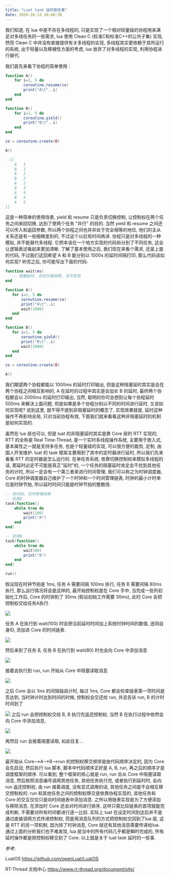 ```yaml
---
title: "Luat task 延时那些事"
date: 2020-10-13 10:48:38
---
```


我们知道, 在 lua 中是不存在多线程的, 只是实现了一个相对轻量级的协程用来满足对多线任务的一些需求, lua 使用 Clean C (标准C和标准C++的公共子集) 实现, 然而 Clean C 中并没有直接提供有关多线程的实现, 多线程其实更依赖于其所运行的系统, 出于轻量以及移植性方面的考虑, lua 放弃了对多线程的实现, 利用协程进行替代.

我们首先来看下协程的简单使用：

```lua
function A()
    for i=1, 5 do
        coroutine.resume(co)
        print("A\t"..i) 
    end 
end

function B()
    for i=1, 5 do
        coroutine.yield()
        print("B\t"..i)
    end
end

co = coroutine.create(B)

A()

--[[
    A	1
    B	1
    A	2
    B	2
    A	3
    B	3
    A	4
    B	4
    A	5
]]
```

这是一种简单的使用场景, yield 和 resume 只是负责切换控制, 让控制权在两个任务之间来回切换, 达到了使两个任务 "并行" 的目的. 当然 yield 和 resume 之间还可以传入和返回参数, 所以两个协程之间也并非处于完全相等的地位, 他们的主从关系还是有一些细微差别的, 不过这个以后有时间再讲. 协程只是对多线程的一种模拟, 并不能替代多线程. 它把本该在一个地方实现的代码拆分到了不同任务, 这会让逻辑表述看起来更加清晰. 了解了基本使用之后, 我们现在来看个需求, 还是上面的代码, 不过我们这回希望 A 和 B 能分别以 1000s 的延时间隔打印, 那么代码该如何实现? 听完之后, 你可能写出下面的代码:

 ```lua
function wait(ms)
    -- 阻塞延时, 仅仅只做说明, 并不实现
end

function A()
    for i=1, 5 do
        coroutine.resume(co)
        print("A\t"..i) 
        wait(1000)
    end 
end

function B()
    for i=1, 5 do
        coroutine.yield()
        print("B\t"..i)
        wait(1000)
    end
end

co = coroutine.create(B)

A()
```
我们期望两个协程都能以 1000ms 的延时打印输出, 但是这种阻塞延时其实是会在两个协程之间相互影响的, A 在延时的过程中其实是会加长 B 的延时, 最终两个协程都会以 2000ms 的延时打印输出, 当然, 聪明的你可会想到让每个协程延时 500ms 来解决上面问题, 但是如果是多个协程分别以不同的时间进行延时, 又该如何实现呢? 说到这里, 就不得不提到非阻塞延时的概念了, 实现效果就是, 延时这种操作不再影响全局, 只对当前协程有效, 下面我们就来看看这种非阻塞延时的机制是如何实现的.

虽然在 lua 层也可以, 但是 luat 的非阻塞延时其实是靠 Core 层的 RTT 实现的, RTT 的全称是 Real Time-Thread, 是一个实时多线程操作系统, 主要用于嵌入式, 基本属性之一就是支持多任务, 也是个轻量级的实现, 可以很方便的裁剪, 定制, 由国人开发维护. luat 的 task 框架主要用到了其中的定时器进行延时, 所以我们先来看看 RTT 的定时器是怎么运行的. 在单任务系统, 依靠切换控制权来模拟多线程的话, 那延时必定不可能是真正"延时"的, 一个任务的阻塞延时肯定会干扰到其他任务的计时, 所以一定会有一个第三者来进行时间管理, 我们可以称之为时钟调度器, Core 的时钟调度器自己维护了一个时钟和一个时间管理链表, 时钟的最小计时单位是时钟节拍, 所以延时时间只能是时钟节拍的整数倍.
```lua
-- 伪代码, 仅作原理说明
-- 任务A
task(function()
    while true do
        wait(100)
        print("A")
    end
end)

-- 任务B
task(function()
    while true do
        wait(80)
        print("B")
    end
end)

run()
```

假设现在时钟节拍是 1ms, 任务 A 需要间隔 100ms 执行, 任务 B 需要间隔 80ms 执行, 那么运行情况将会是这样的, 最开始控制权是在 Core 手中, 当完成一些列初始化工作后, Core 的时钟到了 30ms (假设初始工作需要 30ms), 此时 Core 会把控制权交给任务A执行.　

![](http://openluat-luatcommunity.oss-cn-hangzhou.aliyuncs.com/images/20201013103134268_1.png)

任务 A 在执行到 wait(100) 时会把当前延时时间加上系统时钟时间的数值, 连同自身ID, 添加进 Core 的时间链表.

![](http://openluat-luatcommunity.oss-cn-hangzhou.aliyuncs.com/images/20201013103148716_2.png)



然后来到了任务 B, 任务 B 在执行到 wait(80) 时也会向 Core 中添加消息

![](http://openluat-luatcommunity.oss-cn-hangzhou.aliyuncs.com/images/20201013103201354_3.png)


接着会执行到 run, run 开始从 Core 中阻塞读取消息

![](http://openluat-luatcommunity.oss-cn-hangzhou.aliyuncs.com/images/20201013103213587_4.png)


之后 Core 会以 1ms 的间隔独自计时, 每过 1ms, Core 都会检查链表第一项时间是否达到, 当时钟计时达到时间的时候, 控制权会交还给 run, 并且告诉 run, B 的计时时间到了

![](http://openluat-luatcommunity.oss-cn-hangzhou.aliyuncs.com/images/20201013103248990_5.png)
之后 run 会把控制权交给 B, B 执行完返还控制权, 当然 B 在执行过程中依然会向 Core 中添加消息,

![](http://openluat-luatcommunity.oss-cn-hangzhou.aliyuncs.com/images/20201013103314271_678.png)


再然后 run 会接着阻塞读取, 如此往复...

![](http://openluat-luatcommunity.oss-cn-hangzhou.aliyuncs.com/images/20201013103332981_910.png)

最开始从 Core-->A-->B-->run 的控制权移交顺序是由代码顺序决定的, 因为 Core 会先启动, 然后执行 lua 脚本, 脚本中代码顺序正好是 A, B, run, 再之后的顺序才是调度框架的顺序. 可以看到, 整个框架的核心就是 run, run 会从 Core 中阻塞读取消息, 然后依照消息编号调用其他任务, 其他任务执行完, 或者执行到延时时, 会向 run 返还控制权, 由 run 接着调度, 没有显式调用的话, 其他任务之间是不会相互移交控制权的. run 和其他任务之间的控制权移交是依靠协程实现的, 其他任务和 Core 的交互仅仅只是向时间链表中添加消息. 之所以用链表实现是为了方便添加与移除消息, 在添加时 Core 还会对时间进行排序, 这样只需比较链表的首项就能完成判断, 不需要对所有时间都进行逐一比较. 
实际上 luat 在设定时间到达后并不是通过直接调用方式传递控制权, 而是用消息队列的方式把控制权交回到了lua 层, 这是 RTT 的另一项机制, 因为除了时钟消息, Core 层还有其他消息需要传递给lua. 通过上面的分析我们也不难发现, lua 层当中的所有代码几乎都是瞬时完成的, 所有延时操作都是把控制权移交到了 Core. 以上就是关于 luat task 延时的一些事.  

*参考:*

LuatOS https://github.com/openLuat/LuatOS

RT-Thread 文档中心 https://www.rt-thread.org/document/site/
